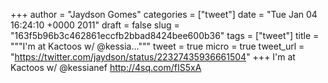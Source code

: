 
+++
author = "Jaydson Gomes"
categories = ["tweet"]
date = "Tue Jan 04 16:24:10 +0000 2011"
draft = false
slug = "163f5b96b3c462861eccfb2bbad8424bee600b36"
tags = ["tweet"]
title = """I'm at Kactoos w/ @kessia..."""
tweet = true
micro = true
tweet_url = "https://twitter.com/jaydson/status/22327435936661504"
+++
I'm at Kactoos w/ @kessianef http://4sq.com/fIS5xA
